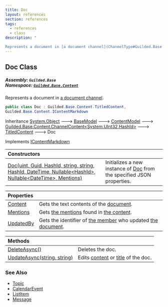 ```yaml
---
title: Doc
layout: references
section: references
tags:
  - references
  - class
description: "

Represents a document in [a document channel](ChannelType#Guilded.Base.Servers.ChannelType.Docs 'Guilded.Base.Servers.ChannelType.Docs')."
---
```


## Doc Class
##### **Assembly:** `Guilded.Base`<br/>**Namespace:** [`Guilded.Base.Content`](Guilded.Base.Content 'Guilded.Base.Content')

Represents a document in [a document channel](ChannelType#Guilded.Base.Servers.ChannelType.Docs 'Guilded.Base.Servers.ChannelType.Docs').

```csharp
public class Doc : Guilded.Base.Content.TitledContent,
Guilded.Base.Content.IContentMarkdown
```

Inheritance [System.Object](https://docs.microsoft.com/en-us/dotnet/api/System.Object 'System.Object') &#129106; [BaseModel](BaseModel 'Guilded.Base.BaseModel') &#129106; [ContentModel](ContentModel 'Guilded.Base.ContentModel') &#129106; [Guilded.Base.Content.ChannelContent&lt;](ChannelContent_TId,TServer_ 'Guilded.Base.Content.ChannelContent<TId,TServer>')[System.UInt32](https://docs.microsoft.com/en-us/dotnet/api/System.UInt32 'System.UInt32')[,](ChannelContent_TId,TServer_ 'Guilded.Base.Content.ChannelContent<TId,TServer>')[HashId](HashId 'Guilded.Base.HashId')[&gt;](ChannelContent_TId,TServer_ 'Guilded.Base.Content.ChannelContent<TId,TServer>') &#129106; [TitledContent](TitledContent 'Guilded.Base.Content.TitledContent') &#129106; Doc

Implements [IContentMarkdown](IContentMarkdown 'Guilded.Base.Content.IContentMarkdown')

| Constructors | |
| :--- | :--- |
| [Doc(uint, Guid, HashId, string, string, HashId, DateTime, Nullable&lt;HashId&gt;, Nullable&lt;DateTime&gt;, Mentions)](Doc.Doc(uint,Guid,HashId,string,string,HashId,DateTime,Nullable_HashId_,Nullable_DateTime_,Mentions) 'Guilded.Base.Content.Doc.Doc(uint, Guid, Guilded.Base.HashId, string, string, Guilded.Base.HashId, System.DateTime, System.Nullable<Guilded.Base.HashId>, System.Nullable<System.DateTime>, Guilded.Base.Content.Mentions)') | Initializes a new instance of [Doc](Doc 'Guilded.Base.Content.Doc') from the specified JSON properties. |

| Properties | |
| :--- | :--- |
| [Content](Doc.Content 'Guilded.Base.Content.Doc.Content') | Gets the text contents of the [document](Doc 'Guilded.Base.Content.Doc'). |
| [Mentions](Doc.Mentions 'Guilded.Base.Content.Doc.Mentions') | Gets [the mentions](Mentions 'Guilded.Base.Content.Mentions') found in [the content](Doc.Content 'Guilded.Base.Content.Doc.Content'). |
| [UpdatedBy](Doc.UpdatedBy 'Guilded.Base.Content.Doc.UpdatedBy') | Gets the identifier of [the member](Member 'Guilded.Base.Servers.Member') who updated [the document](Doc 'Guilded.Base.Content.Doc'). |

| Methods | |
| :--- | :--- |
| [DeleteAsync()](Doc.DeleteAsync() 'Guilded.Base.Content.Doc.DeleteAsync()') | Deletes the doc. |
| [UpdateAsync(string, string)](Doc.UpdateAsync(string,string) 'Guilded.Base.Content.Doc.UpdateAsync(string, string)') | Edits [content](Doc.UpdateAsync(string,string)#Guilded.Base.Content.Doc.UpdateAsync(string,string).content 'Guilded.Base.Content.Doc.UpdateAsync(string, string).content') or [title](Doc.UpdateAsync(string,string)#Guilded.Base.Content.Doc.UpdateAsync(string,string).title 'Guilded.Base.Content.Doc.UpdateAsync(string, string).title') of the doc. |

### See Also
- [Topic](Topic 'Guilded.Base.Content.Topic')
- [CalendarEvent](CalendarEvent 'Guilded.Base.Content.CalendarEvent')
- [ListItem](ListItem 'Guilded.Base.Content.ListItem')
- [Message](Message 'Guilded.Base.Content.Message')